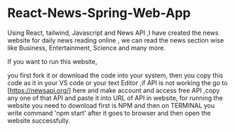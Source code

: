 # React-News-Spring-Web-App
Using React, tailwind, Javascript and News API ,I have created the news website for daily news reading online , we can read the news section wise like Business, Entertainment, Science and many more.

If you want to run this website,

you first fork it or download the code into your system,
then you copy this code as it in your VS code or your text Editor ,if API is not working the go to [https://newsapi.org/] here and make account and access free API ,copy any one of that API and paste it into URL of API in website,
for running the website you need to download first is NPM and then on TERMINAL you write command 'npm start' after it goes to browser and then open the website successfully.
